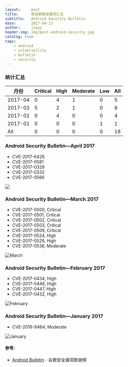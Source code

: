 ```yaml
---
layout:     post
title:      受谷歌致谢漏洞汇总 
subtitle:   Android Security Bulletin 
date:       2017-04-13
author:     jiayy
header-img: img/post-android-security.jpg
catalog: true
tags:
    - android
    - vulneribility
    - bulletin
    - security
---
```


### 统计汇总

<table><thead>
<tr>
<th>月份</th>
<th>Critical</th>
<th>High</th>
<th>Moderate</th>
<th>Low</th>
<th>All</th>
</tr>
</thead><tbody>
<tr>
<td>2017-04</td>
<td>0</td>
<td>4</td>
<td>1</td>
<td>0</td>
<td>5</td>
</tr>
<tr>
<td>2017-03</td>
<td>5</td>
<td>2</td>
<td>1</td>
<td>0</td>
<td>8</td>
</tr>
<tr>
<td>2017-02</td>
<td>0</td>
<td>4</td>
<td>0</td>
<td>0</td>
<td>4</td>
</tr>
<tr>
<td>2017-01</td>
<td>0</td>
<td>0</td>
<td>0</td>
<td>1</td>
<td>1</td>
</tr>
<tr>
<td>All</td>
<td>0</td>
<td>0</td>
<td>0</td>
<td>0</td>
<td>18</td>
</tr>
</tbody></table>


### Android Security Bulletin—April 2017

* CVE-2017-6426
* CVE-2017-0581
* CVE-2017-0329
* CVE-2017-0332
* CVE-2017-0566

![](../img/bulletin-20170401.png)

### Android Security Bulletin—March 2017

* CVE-2017-0500, Critical
* CVE-2017-0501, Critical
* CVE-2017-0502, Critical
* CVE-2017-0503, Critical
* CVE-2017-0509, Critical
* CVE-2017-0524, High
* CVE-2017-0529, High
* CVE-2017-0536, Moderate

![March](https://cl.ly/2H1X3I1y2W0g/bulletin-20170301.png)

### Android Security Bulletin—February 2017

* CVE-2017-0434, High 
* CVE-2017-0446, High 
* CVE-2017-0447, High 
* CVE-2017-0432, High

![February](https://cl.ly/0M2K0Z182i0D)

### Android Security Bulletin—January 2017

* CVE-2016-8464, Moderate

![January](https://cl.ly/212V2k3M0T2D)


#### 参考:

- [Android Bulletin](https://source.android.com/security/bulletin/) - 谷歌安全漏洞致谢榜
